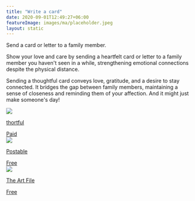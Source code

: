 ```yaml
---
title: "Write a card"
date: 2020-09-01T12:49:27+06:00
featureImage: images/ma/placeholder.jpeg
layout: static
---
```


Send a card or letter to a family member.

Show your love and care by sending a heartfelt card or letter to a family member you haven't seen in a while, strengthening emotional connections despite the physical distance.

Sending a thoughtful card conveys love, gratitude, and a desire to stay connected. It bridges the gap between family members, maintaining a sense of closeness and reminding them of your affection. And it might just make someone's day!

<a class="ma-link" href="https://www.thortful.com/"><div class="ma-card ma-card-Community"><div class="ma-icon"><img src ="/images/icon-pound.png"/></div><div class="ma-name"><p>thortful</p></div><div class="ma-paid-text"><span>Paid</span></div></div></a><a class="ma-link" href="https://www.postable.com/blog/67-reasons-to-send-a-card/"><div class="ma-card ma-card-Community"><div class="ma-icon"><img src ="/images/icon-check.png"/></div><div class="ma-name"><p>Postable</p></div><div class="ma-paid-text"><span>Free </span></div></div></a><a class="ma-link" href="https://www.theartfile.com/news/the-importance-of-sending-cards"><div class="ma-card ma-card-Community"><div class="ma-icon"><img src ="/images/icon-check.png"/></div><div class="ma-name"><p>The Art File</p></div><div class="ma-paid-text"><span>Free </span></div></div></a>  

<br/><br/>






